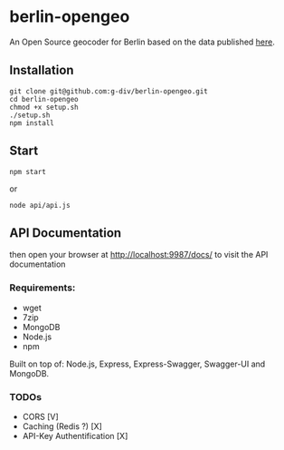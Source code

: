 berlin-opengeo
==============

An Open Source geocoder for Berlin based on the data published [here](http://datenjournalist.de/strassen-und-hausnummern-in-berlin-mit-geokoordinaten-als-open-data/).

## Installation
    git clone git@github.com:g-div/berlin-opengeo.git
    cd berlin-opengeo
    chmod +x setup.sh
    ./setup.sh
    npm install

## Start
    npm start
    
or
    
    node api/api.js


## API Documentation

then open your browser at [http://localhost:9987/docs/](http://localhost:9987/docs/) to visit the API documentation


### Requirements:
- wget
- 7zip
- MongoDB
- Node.js
- npm

Built on top of: Node.js, Express, Express-Swagger, Swagger-UI and MongoDB.

### TODOs
- CORS [V]
- Caching (Redis ?) [X]
- API-Key Authentification [X]
